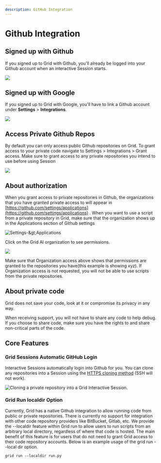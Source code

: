 ```yaml
---
description: GitHub Integration
---
```


# Github Integration

## Signed up with Github

If you signed up to Grid with Github, you'll already be logged into your Github account when an interactive Session starts.

![](/images/sessions/github-login.png)

## Signed up with Google

If you signed up to Grid with Google, you'll have to link a Github account under **Settings** &gt; **Integrations**.

![](/images/sessions/google-login.png)

## Access Private Github Repos

By default you can only access public Github repositories on Grid. To grant access to your private code navigate to Settings &gt; Integrations &gt; Grant access. Make sure to grant access to any private repositories you intend to use before using Session

![](/images/platform/grant_github_access.gif)

## About authorization

When you grant access to private repositories in Github, the organizations that you have granted private access to will appear in [https://github.com/settings/applications](https://github.com/settings/applications) . When you want to use a script from a private repository in Grid, make sure that the organization shows up in the Applications section of Github settings

![Settings-&amp;gt;Applications](/images/sessions/github-permissions.png)

Click on the Grid AI organization to see permissions.

![](/images/sessions/github-permissions.png)

Make sure that Organization access above shows that permissions are granted to the repositories you have(this example is showing xyz). If Organization access is not requested, you will not be able to use scripts from the private repositories.

## About private code

Grid does not save your code, look at it or compromise its privacy in any way.

When receiving support, you will not have to share any code to help debug. If you choose to share code, make sure you have the rights to and share non-critical parts of the code.

## Core Features

###  Grid Sessions Automatic GitHub Login
Interactive Sessions automatically login into Github for you. You can clone any repositories into a Session using the [HTTPS cloning method](https://docs.github.com/en/github/creating-cloning-and-archiving-repositories/cloning-a-repository#cloning-a-repository-using-the-command-line) (SSH will not work).

![Cloning a private repository into a Grid Interactive Session.](/images/sessions/git_clone_private_repo.gif)

### Grid Run localdir Option
Currently, Grid has a native Github integration to allow running code from public or private repositories. There is currently no support for integration with other code repository providers like BitBucket, Gitlab, etc. We provide the --localdir feature within Grid run to allow users to run scripts from an arbitrary local directory, regardless of where that code is hosted. The main benefit of this feature is for users that do not need to grant Grid access to their code repository accounts. Below is an example usage of the grid run --local dir option.

```
grid run --localdir run.py
```

